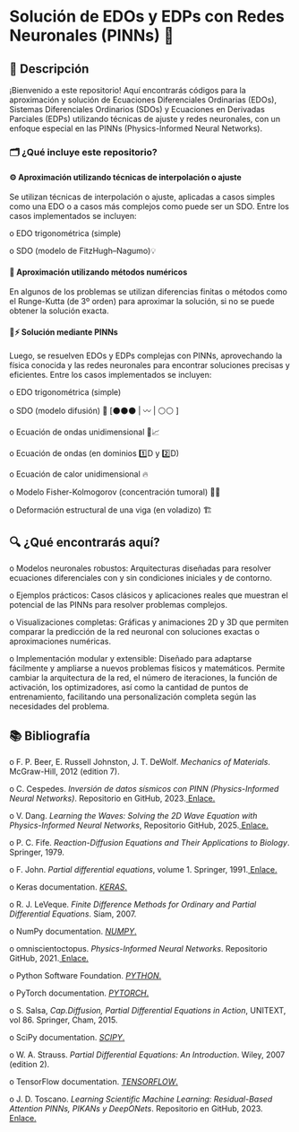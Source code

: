 # Solución de EDOs y EDPs con Redes Neuronales (PINNs) 🤖
## 📖 Descripción
¡Bienvenido a este repositorio! Aquí encontrarás códigos para la aproximación y solución de Ecuaciones Diferenciales Ordinarias (EDOs), Sistemas Diferenciales Ordinarios (SDOs) y Ecuaciones en Derivadas Parciales (EDPs) utilizando técnicas de ajuste y redes neuronales, con un enfoque especial en las PINNs (Physics-Informed Neural Networks).

### 🗂️ ¿Qué incluye este repositorio?
#### ⚙️ Aproximación utilizando técnicas de interpolación o ajuste
Se utilizan técnicas de interpolación o ajuste, aplicadas a casos simples como una EDO o a casos más complejos como puede ser un SDO. Entre los casos implementados se incluyen:

o EDO trigonométrica (simple)

o SDO (modelo de FitzHugh–Nagumo)💡

#### 🎯 Aproximación utilizando métodos numéricos
En algunos de los problemas se utilizan diferencias finitas o métodos como el Runge-Kutta (de 3º orden) para aproximar la solución, si no se puede obtener la solución exacta.

#### 🧠⚡ Solución mediante PINNs 
Luego, se resuelven EDOs y EDPs complejas con PINNs, aprovechando la física conocida y las redes neuronales para encontrar soluciones precisas y eficientes. Entre los casos implementados se incluyen:

o EDO trigonométrica (simple)

o SDO (modelo difusión) 🧪  [⚫⚫⚫ | 〰️ | ⚪⚪ ]

o Ecuación de ondas unidimensional 🌊📈

o Ecuación de ondas (en dominios 1️⃣D y 2️⃣D) 

o Ecuación de calor unidimensional 🔥

o Modelo Fisher-Kolmogorov (concentración tumoral) 🧬🦠

o Deformación estructural de una viga (en voladizo) 🏗️

## 🔍 ¿Qué encontrarás aquí?
o Modelos neuronales robustos: Arquitecturas diseñadas para resolver ecuaciones diferenciales con y sin condiciones iniciales y de contorno.

o Ejemplos prácticos: Casos clásicos y aplicaciones reales que muestran el potencial de las PINNs para resolver problemas complejos.

o Visualizaciones completas: Gráficas y animaciones 2D y 3D que permiten comparar la predicción de la red neuronal con soluciones exactas o aproximaciones numéricas.

o Implementación modular y extensible: Diseñado para adaptarse fácilmente y ampliarse a nuevos problemas físicos y matemáticos. Permite cambiar la arquitectura de la red, el número de iteraciones, la función de activación, los optimizadores, así como la cantidad de puntos de entrenamiento, facilitando una personalización completa según las necesidades del problema.

## 📚 Bibliografía
o F. P. Beer, E. Russell Johnston, J. T. DeWolf. *Mechanics of Materials*. McGraw-Hill, 2012 (edition 7).

o C. Cespedes. *Inversión de datos sísmicos con PINN (Physics-Informed Neural Networks)*. Repositorio en GitHub, 2023.[ Enlace.](https://github.com/Ceciliaces/Inversion-de-datos-sismicos-PINN)

o V. Dang. *Learning the Waves: Solving the 2D Wave Equation with Physics-Informed Neural Networks*, Repositorio GitHub, 2025.[ Enlace.](https://github.com/vuongdang97/Portfolio-AI/tree/main)

o P. C. Fife. *Reaction-Diffusion Equations and Their Applications to Biology*. Springer, 1979.

o  F. John. *Partial differential equations*, volume 1. Springer, 1991.[ Enlace.](https://es.1lib.sk/book/5002489/5a740a/partial-differential-equations.html)

 o Keras documentation. [*KERAS*.](https://keras.io/)

o  R. J. LeVeque. *Finite Difference Methods for Ordinary and Partial Differential Equations*. Siam, 2007.

o NumPy documentation. [*NUMPY*.](https://numpy.org/)

o omniscientoctopus. *Physics-Informed Neural Networks*. Repositorio GitHub, 2021.[ Enlace.](https://github.com/omniscientoctopus/Physics-Informed-Neural-Networks/tree/main)

o Python Software Foundation. [*PYTHON*.](https://www.python.org/)

o PyTorch documentation. [*PYTORCH*.](https://pytorch.org/)

o S. Salsa, *Cap.Diffusion, Partial Differential Equations in Action*, UNITEXT, vol 86. Springer, Cham, 2015.

o SciPy documentation. [*SCIPY*.](https://scipy.org/)

o W. A. Strauss. *Partial Differential Equations: An Introduction*. Wiley, 2007 (edition 2).

o TensorFlow documentation. [*TENSORFLOW*.](https://www.tensorflow.org/)

o J. D. Toscano. *Learning Scientific Machine Learning: Residual-Based Attention PINNs, PIKANs y DeepONets*. Repositorio en GitHub, 2023.[ Enlace.](https://github.com/jdtoscano94/Learning-Scientific_Machine_Learning_Residual_Based_Attention_PINNs_PIKANs_DeepONets)


 
